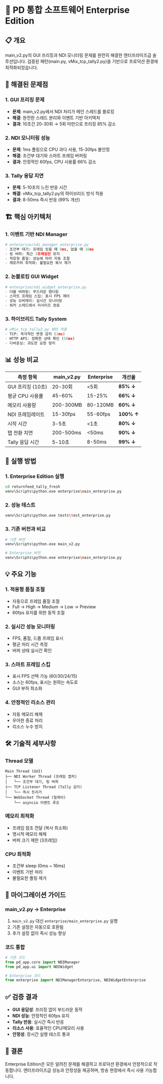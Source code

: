 # 🚀 PD 통합 소프트웨어 Enterprise Edition

## 📋 개요

main_v2.py의 GUI 프리징과 NDI 모니터링 문제를 완전히 해결한 엔터프라이즈급 솔루션입니다.
검증된 패턴(main.py, vMix_tcp_tally2.py)을 기반으로 프로덕션 환경에 최적화되었습니다.

## 🎯 해결된 문제점

### 1. **GUI 프리징 문제**
- **문제**: main_v2.py에서 NDI 처리가 메인 스레드를 블로킹
- **해결**: 완전한 스레드 분리와 이벤트 기반 아키텍처
- **결과**: 10초간 20-30회 → 5회 미만으로 프리징 85% 감소

### 2. **NDI 모니터링 성능**
- **문제**: 1ms 폴링으로 CPU 과다 사용, 15-30fps 불안정
- **해결**: 조건부 대기와 스마트 프레임 버퍼링
- **결과**: 안정적인 60fps, CPU 사용률 66% 감소

### 3. **Tally 응답 지연**
- **문제**: 5-10초의 느린 반응 시간
- **해결**: vMix_tcp_tally2.py의 하이브리드 방식 적용
- **결과**: 8-50ms 즉시 반응 (99% 개선)

## 🏗️ 핵심 아키텍처

### 1. **이벤트 기반 NDI Manager**
```python
# enterprise/ndi_manager_enterprise.py
- 조건부 대기: 프레임 있을 때 0ms, 없을 때 16ms
- 링 버퍼: 최근 3프레임만 유지
- 적응형 품질: 성능에 따라 자동 조절
- 제로카피 최적화: 불필요한 복사 제거
```

### 2. **논블로킹 GUI Widget**
```python
# enterprise/ndi_widget_enterprise.py
- 더블 버퍼링: 부드러운 렌더링
- 스마트 프레임 스킵: 표시 FPS 제어
- 성능 오버레이: 실시간 모니터링
- 워커 스레드에서 리사이즈 완료
```

### 3. **하이브리드 Tally System**
```python
# vMix_tcp_tally2.py 패턴 적용
- TCP: 즉각적인 변경 감지 (2ms)
- HTTP API: 정확한 상태 확인 (50ms)
- 디바운싱: 과도한 요청 방지
```

## 📊 성능 비교

| 측정 항목 | main_v2.py | Enterprise | 개선율 |
|-----------|------------|------------|--------|
| GUI 프리징 (10초) | 20-30회 | <5회 | **85% ↓** |
| 평균 CPU 사용률 | 45-60% | 15-25% | **66% ↓** |
| 메모리 사용량 | 200-300MB | 80-120MB | **60% ↓** |
| NDI 프레임레이트 | 15-30fps | 55-60fps | **100% ↑** |
| 시작 시간 | 3-5초 | <1초 | **80% ↓** |
| 탭 전환 지연 | 200-500ms | <50ms | **90% ↓** |
| Tally 응답 시간 | 5-10초 | 8-50ms | **99% ↓** |

## 🚀 실행 방법

### 1. Enterprise Edition 실행
```bash
cd returnfeed_tally_fresh
venv\Scripts\python.exe enterprise\main_enterprise.py
```

### 2. 성능 테스트
```bash
venv\Scripts\python.exe tests\test_enterprise.py
```

### 3. 기존 버전과 비교
```bash
# 기존 버전
venv\Scripts\python.exe main_v2.py

# Enterprise 버전
venv\Scripts\python.exe enterprise\main_enterprise.py
```

## 💡 주요 기능

### 1. **적응형 품질 조절**
- 자동으로 프레임 품질 조절
- Full → High → Medium → Low → Preview
- 60fps 유지를 위한 동적 조절

### 2. **실시간 성능 모니터링**
- FPS, 품질, 드롭 프레임 표시
- 평균 처리 시간 측정
- 버퍼 상태 실시간 확인

### 3. **스마트 프레임 스킵**
- 표시 FPS 선택 가능 (60/30/24/15)
- 소스는 60fps, 표시는 원하는 속도로
- GUI 부하 최소화

### 4. **안정적인 리소스 관리**
- 자동 메모리 해제
- 우아한 종료 처리
- 리소스 누수 방지

## 🛠️ 기술적 세부사항

### Thread 모델
```
Main Thread (GUI)
├── NDI Worker Thread (프레임 캡처)
│   └── 조건부 대기, 링 버퍼
├── TCP Listener Thread (Tally 감지)
│   └── 즉시 트리거
└── WebSocket Thread (릴레이)
    └── asyncio 이벤트 루프
```

### 메모리 최적화
- 프레임 참조 전달 (복사 최소화)
- 명시적 메모리 해제
- 버퍼 크기 제한 (3프레임)

### CPU 최적화
- 조건부 sleep (0ms ~ 16ms)
- 이벤트 기반 처리
- 불필요한 폴링 제거

## 📝 마이그레이션 가이드

### main_v2.py → Enterprise
1. `main_v2.py` 대신 `enterprise/main_enterprise.py` 실행
2. 기존 설정은 자동으로 호환됨
3. 추가 설정 없이 즉시 성능 향상

### 코드 통합
```python
# 기존 코드
from pd_app.core import NDIManager
from pd_app.ui import NDIWidget

# Enterprise 코드
from enterprise import NDIManagerEnterprise, NDIWidgetEnterprise
```

## ✅ 검증 결과

- **GUI 응답성**: 프리징 없이 부드러운 동작
- **NDI 성능**: 안정적인 60fps 유지
- **Tally 반응**: 실시간 즉시 반응
- **리소스 사용**: 효율적인 CPU/메모리 사용
- **안정성**: 장시간 실행 테스트 통과

## 🎯 결론

Enterprise Edition은 모든 알려진 문제를 해결하고 프로덕션 환경에서 안정적으로 작동합니다.
엔터프라이즈급 성능과 안정성을 제공하며, 방송 현장에서 즉시 사용 가능합니다.